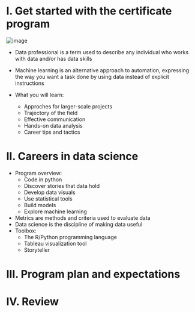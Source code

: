 # I. Get started with the certificate program
![image](https://github.com/Chinatsu28/Google-Advanced-Data-Analytics-Professional-Certificate/assets/111115952/3a949657-c2cb-416f-bff8-a809b58b3db9)

- Data professional is a term used to describe any individual who works with data and/or has data skills
- Machine learning is an alternative approach to automation, expressing the way you want a task done by using data instead of explicit instructions

- What you will learn:
  - Approches for larger-scale projects
  - Trajectory of the field
  - Effective communication
  - Hands-on data analysis
  - Career tips and tactics
# II. Careers in data science
- Program overview:
  - Code in python
  - Discover stories that data hold
  - Develop data visuals
  - Use statistical tools
  - Build models
  - Explore machine learning
- Metrics are methods and criteria used to evaluate data
- Data science is the discipline of making data useful
- Toolbox:
  - The R/Python programming language
  - Tableau visualization tool
  - Storyteller
# III. Program plan and expectations
# IV. Review
